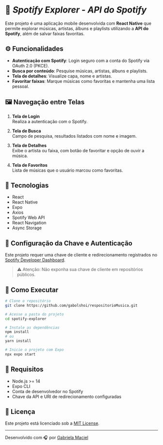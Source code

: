 # 🎵 *Spotify Explorer* - *API do Spotify*

Este projeto é uma aplicação mobile desenvolvida com **React Native** que permite explorar músicas, artistas, álbuns e playlists utilizando a **API do Spotify**, além de salvar faixas favoritas.

## ⚙️ Funcionalidades

- **Autenticação com Spotify**: Login seguro com a conta do Spotify via OAuth 2.0 (PKCE).
- **Busca por conteúdo**: Pesquise músicas, artistas, álbuns e playlists.
- **Tela de detalhes**: Visualize capa, nome e artistas.
- **Favoritar faixas**: Marque músicas como favoritas e mantenha uma lista pessoal.
## 🖼️ Navegação entre Telas

1. **Tela de Login**  
   Realiza a autenticação com o Spotify.

2. **Tela de Busca**  
   Campo de pesquisa, resultados listados com nome e imagem.

3. **Tela de Detalhes**  
  Exibe o artista ou faixa, com botão de favoritar e opção de ouvir a música.

4. **Tela de Favoritos**  
   Lista de músicas que o usuário marcou como favoritas.

## 🔧 Tecnologias

- React
- React Native
- Expo
- Axios
- Spotify Web API
- React Navigation
- Async Storage

## 🔑 Configuração da Chave e Autenticação

Este projeto requer uma chave de cliente e redirecionamento registrados no [Spotify Developer Dashboard](https://developer.spotify.com/dashboard/).

> ⚠️ Atenção: Não exponha sua chave de cliente em repositórios públicos.

## 🚀 Como Executar

```bash
# Clone o repositório
git clone https://github.com/gabolshoi/respositorioMusica.git

# Acesse a pasta do projeto
cd spotify-explorer

# Instale as dependências
npm install
# ou
yarn install

# Inicie o projeto com Expo
npx expo start
```

## 📌 Requisitos

- Node.js >= 14
- Expo CLI
- Conta de desenvolvedor no Spotify
- Chave da API e URI de redirecionamento configuradas

## 📄 Licença

Este projeto está licenciado sob a [MIT License](LICENSE).

---

Desenvolvido com 🎧 por [Gabriela Maciel](https://github.com/gabolshoi)


